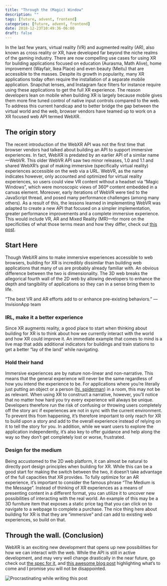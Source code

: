 ```yaml
---
title: "Through the (Magic) Window"
description: ""
tags: [future, advent, frontend]
categories: [future, advent, frontend]
date: 2018-12-23T10:49:36-06:00
draft: false
---
```


In the last few years, virtual reality (VR) and augmented reality (AR), also known as cross reality or XR, have developed far beyond the niche realms of the gaming industry. There are now compelling use cases for using XR for building applications focused on education (Aurasma, Math Alive), home improvement (Wayfair, Ikea Place) and even beauty (Meitu) that are accessible to the masses. Despite its growth in popularity, many XR applications today often require the installation of a separate mobile application. Snapchat lenses, and Instagram face filters for instance require using these applications to get the full XR experience. The reason developers lean on mobile when building XR is largely because mobile gives them more fine tuned control of native input controls compared to the web. To address this current handicap and to better bridge the gap between the virtual world and the web, browser vendors have teamed up to work on a XR focused web API termed WebXR.

## The origin story

The recent introduction of the WebXR API was not the first time that browser vendors had talked about building an API to support immersive experiences. In fact, WebXR is predated by an earlier API of a similar name—WebVR. This older WebVR API saw two minor releases, 1.0 and 1.1 and shared WebXR’s goal of making immersive (specifically virtual reality) experiences accessible on the web via a URL. WebVR, as the name indicates however, only accounted and optimized for virtual reality experiences, so users could view VR content without a headset via “Magic Windows”, which were monoscopic views of 360º content embedded in a canvas element. Moreover, early iterations of WebVR were tied to the JavaScript thread, and posed many performance challenges (among many others). As a result of this, the lessons learned in implementing WebVR was adapted to create a new API that focused on a simpler implementation, greater performance improvements and a complete immersive experience. This would include VR, AR and Mixed Reality (MR)—for more on the specificities of what those terms mean and how they differ, check out [this post](https://beebom.com/what-is-mixed-reality/).

## Start Here

Though WebXR aims to make immersive experiences accessible to web browsers, building for XR is incredibly dissimilar than building web applications that many of us are probably already familiar with. An obvious difference between the two is dimensionality. The 3D web breaks the allegorical fourth wall of the 2D web by allowing developers to enhance the depth and tangibility of applications so they can in a sense bring them to life.

“The best VR and AR efforts add to or enhance pre-existing behaviors.” — InvisionApp team

### IRL, make it a better experience

Since XR augments reality, a good place to start when thinking about building for XR is to think about how we currently interact with the world and how XR could improve it. An immediate example that comes to mind is a live map that adds additional indicators for buildings and train stations to get a better “lay of the land” while navigating.

### Hold their hand

Immersive experiences are by nature non-linear and non-narrative. This means that the general experience will never be the same regardless of how you intend the experience to be. For applications where you’re literally just putting an object or a person ([hi, spiderman](http://intothespiderverse-ar.com)) in a room, this may not be as relevant. When using XR to construct a narrative, however, you’ll notice that no matter how hard you try every experience will always be unique. Developers therefore run the risk of confusing or throwing users completely off the story arc if experiences are not in sync with the current environment. To prevent this from happening, it’s therefore important to only reach for XR to build upon a story and add to the overall experience instead of relying on it to tell the story for you. In addition, while we want users to explore the application independently, it’s also key to offer guidance and help along the way so they don’t get completely lost or worse, frustrated.

### Design for the medium

Being accustomed to the 2D web platform, it can almost be natural to directly port design principles when building for XR. While this can be a good start for making the switch between the two, it doesn’t take advantage of the full capacities that XR provides. To fully optimize for an AR experience, it’s important to consider the famous phrase “The Medium is the Message”. Instead of thinking of XR experiences as a means of presenting content in a different format, you can utilize it to uncover new possibilities of interacting with the real world. An example of this may be a 3D furniture item that exposes a static price tag that you can click on to navigate to a webpage to complete a purchase. The nice thing here about building for XR is that they are “immersive” and can add to existing web experiences, so build on that.

## Through the wall. (Conclusion)

WebXR is an exciting new development that opens up new possibilities for how we can interact with the web. While the API is still in active development, and may very well change drastically in the near future, go check out [the spec for it](https://github.com/immersive-web/webxr), and [this awesome blog post](https://blog.tojicode.com/2018/02/early-access-to-webxr-device-api-in.html) highlighting what’s to come and I promise you will not be disappointed.

![Procrastinating while writing this post](https://d2mxuefqeaa7sj.cloudfront.net/s_700A33855C9804F7AAAA6812F5F53171611A420A584E7C10598F56DADD4165DF_1545583697422_image.png)
